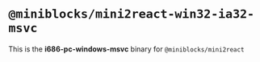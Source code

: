 # `@miniblocks/mini2react-win32-ia32-msvc`

This is the **i686-pc-windows-msvc** binary for `@miniblocks/mini2react`
